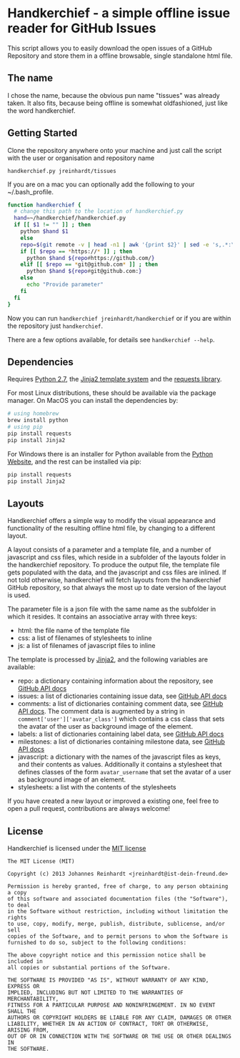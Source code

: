 # Handkerchief - a simple offline issue reader for GitHub Issues

This script allows you to easily download the open issues of a GitHub
Repository and store them in a offline browsable, single standalone html file.

## The name

I chose the name, because the obvious pun name "tissues" was already taken. It
also fits, because being offline is somewhat oldfashioned, just like the word
handkerchief.

## Getting Started

Clone the repository anywhere onto your machine and just call the script with
the user or organisation and repository name

    handkerchief.py jreinhardt/tissues

If you are on a mac you can optionally add the following to your
~/.bash_profile.

```bash
function handkerchief {
  # change this path to the location of handkerchief.py
  hand=~/handkerchief/handkerchief.py
  if [[ $1 != "" ]] ; then
    python $hand $1
	else
    repo=$(git remote -v | head -n1 | awk '{print $2}' | sed -e 's,.*:\(.*/\)\?,,' -e 's/\.git$//')
    if [[ $repo == *https://* ]] ; then
      python $hand ${repo#https://github.com/}
    elif [[ $repo == *git@github.com* ]] ; then
      python $hand ${repo#git@github.com:}
    else
      echo "Provide parameter"
    fi
  fi
}
```
	
Now you can run `handkerchief jreinhardt/handkerchief` or if you are within the
repository just `handkerchief`.

There are a few options available, for details see `handkerchief --help`.

## Dependencies

Requires [Python 2.7](http://www.python.org), the
[Jinja2 template system](http://jinja.pocoo.org/)  and the
[requests library](http://www.python-requests.org/).

For most Linux distributions, these should be available via the package
manager. On MacOS you can install the dependencies by:

```bash
# using homebrew
brew install python
# using pip
pip install requests
pip install Jinja2
````

For Windows there is an installer for Python available from the [Python
Website](http://www.python.org/downloads), and the rest can be installed via
pip:

```bash
pip install requests
pip install Jinja2
````

## Layouts

Handkerchief offers a simple way to modify the visual appearance and
functionality of the resulting offline html file, by changing to a different layout.

A layout consists of a parameter and a template file, and a number of
javascript and css files, which reside in a subfolder of the layouts folder in
the handkerchief repository. To produce the output file, the template file gets
populated with the data, and the javascript and css files are inlined. If not
told otherwise, handkerchief will fetch layouts from the handkerchief GitHub
repository, so that always the most up to date version of the layout is used.

The parameter file is a json file with the same name as the subfolder in which
it resides. It contains an associative array with three keys:

* html: the file name of the template file
* css: a list of filenames of stylesheets to inline
* js: a list of filenames of javascript files to inline

The template is processed by [Jinja2](http://jinja.pocoo.org/), and the
following variables are available:

* repo: a dictionary containing information about the repository, see
  [GitHub API docs](https://developer.github.com/v3/repos/)
* issues: a list of dictionaries containing issue data, see
  [GitHub API docs](https://developer.github.com/v3/issues/)
* comments: a list of dictionaries containing comment data, see [GitHub API
  docs](https://developer.github.com/v3/issues/comments). The comment data is
  augmented by a string in `comment['user']['avatar_class']` which contains a css
  class that sets the avatar of the user as background image of the element.
* labels: a list of dictionaries containing label data, see
  [GitHub API docs](https://developer.github.com/v3/issues/labels)
* milestones: a list of dictionaries containing milestone data, see
  [GitHub API docs](https://developer.github.com/v3/issues/milestones)
* javascript: a dictionary with the names of the javascript files as keys, and
  their contents as values. Additionally it contains a stylesheet that defines
  classes of the form `avatar_username` that set the avatar of a user as
  background image of an element.
* stylesheets: a list with the contents of the stylesheets

If you have created a new layout or improved a existing one, feel free to open
a pull request, contributions are always welcome!

## License

Handkerchief is licensed under the [MIT license](http://opensource.org/licenses/MIT)

    The MIT License (MIT)

    Copyright (c) 2013 Johannes Reinhardt <jreinhardt@ist-dein-freund.de>

    Permission is hereby granted, free of charge, to any person obtaining a copy
    of this software and associated documentation files (the "Software"), to deal
    in the Software without restriction, including without limitation the rights
    to use, copy, modify, merge, publish, distribute, sublicense, and/or sell
    copies of the Software, and to permit persons to whom the Software is
    furnished to do so, subject to the following conditions:

    The above copyright notice and this permission notice shall be included in
    all copies or substantial portions of the Software.

    THE SOFTWARE IS PROVIDED "AS IS", WITHOUT WARRANTY OF ANY KIND, EXPRESS OR
    IMPLIED, INCLUDING BUT NOT LIMITED TO THE WARRANTIES OF MERCHANTABILITY,
    FITNESS FOR A PARTICULAR PURPOSE AND NONINFRINGEMENT. IN NO EVENT SHALL THE
    AUTHORS OR COPYRIGHT HOLDERS BE LIABLE FOR ANY CLAIM, DAMAGES OR OTHER
    LIABILITY, WHETHER IN AN ACTION OF CONTRACT, TORT OR OTHERWISE, ARISING FROM,
    OUT OF OR IN CONNECTION WITH THE SOFTWARE OR THE USE OR OTHER DEALINGS IN
    THE SOFTWARE.

